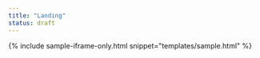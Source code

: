 ```yaml
---
title: "Landing"
status: draft
---
```


{% include sample-iframe-only.html snippet="templates/sample.html" %}
